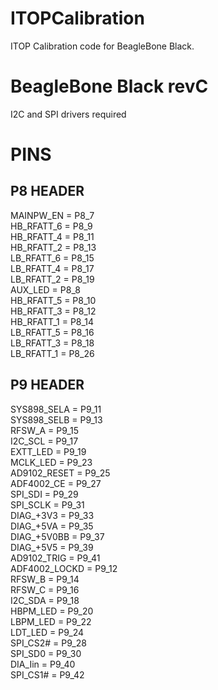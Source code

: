 # ITOPCalibration  
ITOP Calibration code for BeagleBone Black.  

# BeagleBone Black revC  
I2C and SPI drivers required  

# PINS  
## P8 HEADER  
MAINPW_EN = P8_7  
HB_RFATT_6 = P8_9  
HB_RFATT_4 = P8_11  
HB_RFATT_2 = P8_13  
LB_RFATT_6 = P8_15  
LB_RFATT_4 = P8_17  
LB_RFATT_2 = P8_19  
AUX_LED = P8_8  
HB_RFATT_5 = P8_10  
HB_RFATT_3 = P8_12  
HB_RFATT_1 = P8_14  
LB_RFATT_5 = P8_16  
LB_RFATT_3 = P8_18  
LB_RFATT_1 = P8_26  

## P9 HEADER  
SYS898_SELA = P9_11  
SYS898_SELB = P9_13  
RFSW_A = P9_15  
I2C_SCL = P9_17  
EXTT_LED = P9_19  
MCLK_LED = P9_23  
AD9102_RESET = P9_25  
ADF4002_CE = P9_27  
SPI_SDI = P9_29  
SPI_SCLK = P9_31  
DIAG_+3V3 = P9_33  
DIAG_+5VA = P9_35  
DIAG_+5V0BB = P9_37  
DIAG_+5V5 = P9_39  
AD9102_TRIG = P9_41  
ADF4002_LOCKD = P9_12  
RFSW_B = P9_14  
RFSW_C = P9_16  
I2C_SDA = P9_18  
HBPM_LED = P9_20  
LBPM_LED = P9_22  
LDT_LED = P9_24  
SPI_CS2# = P9_28  
SPI_SD0 = P9_30  
DIA_Iin = P9_40  
SPI_CS1# = P9_42  
